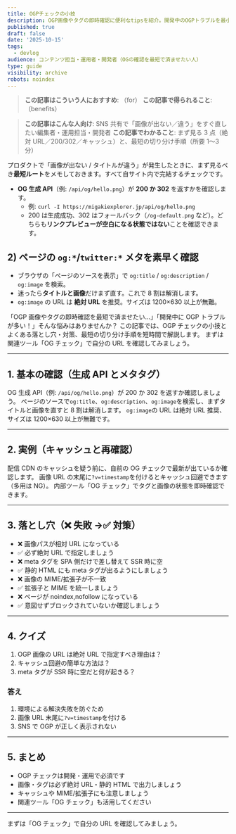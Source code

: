 ```yaml
---
title: OGPチェックの小技
description: OGP画像やタグの即時確認に便利なtipsを紹介。開発中のOGPトラブルを最小限に抑えるための実践メモ。
published: true
draft: false
date: '2025-10-15'
tags:
  - devlog
audience: コンテンツ担当・運用者・開発者（OGの確認を最短で済ませたい人）
type: guide
visibility: archive
robots: noindex
---
```


> **この記事はこういう人におすすめ**: （for）
> **この記事で得られること**: （benefits）

> **この記事はこんな人向け**: SNS 共有で「画像が出ない／違う」をすぐ直したい編集者・運用担当・開発者
> **この記事でわかること**: まず見る 3 点（絶対 URL／200/302／キャッシュ）と、最短の切り分け手順（所要 1〜3 分）

プロダクトで「画像が出ない / タイトルが違う」が発生したときに、まず見るべき**最短ルート**をメモしておきます。すべて自サイト内で完結するチェックです。

- **OG 生成 API**（例: `/api/og/hello.png`）が **200 か 302** を返すかを確認します。
  - 例: `curl -I https://migakiexplorer.jp/api/og/hello.png`
  - 200 は生成成功、302 はフォールバック（`/og-default.png` など）。どちらも**リンクプレビューが空白になる状態ではない**ことを確認できます。

## 2) ページの `og:*`/`twitter:*` メタを素早く確認

- ブラウザの「ページのソースを表示」で `og:title` / `og:description` / `og:image` を検索。
- 迷ったら**タイトルと画像**だけまず直す。これで 8 割は解消します。
- `og:image` の URL は **絶対 URL** を推奨。サイズは 1200×630 以上が無難。

「OGP 画像やタグの即時確認を最短で済ませたい…」「開発中に OGP トラブルが多い！」そんな悩みはありませんか？
この記事では、OGP チェックの小技とよくある落とし穴・対策、最短の切り分け手順を短時間で解説します。
まずは関連ツール「OG チェック」で自分の URL を確認してみましょう。

---

## 1. 基本の確認（生成 API とメタタグ）

OG 生成 API（例: `/api/og/hello.png`）が 200 か 302 を返すか確認しましょう。
ページのソースで`og:title`、`og:description`、`og:image`を検索し、まずタイトルと画像を直すと 8 割は解消します。
`og:image`の URL は絶対 URL 推奨、サイズは 1200×630 以上が無難です。

---

## 2. 実例（キャッシュと再確認）

配信 CDN のキャッシュを疑う前に、自前の OG チェックで最新が出ているか確認します。
画像 URL の末尾に`?v=timestamp`を付けるとキャッシュ回避できます（多用は NG）。
内部ツール「OG チェック」でタグと画像の状態を即時確認できます。

---

## 3. 落とし穴（❌ 失敗 →✅ 対策）

- ❌ 画像パスが相対 URL になっている
- ✅ 必ず絶対 URL で指定しましょう
- ❌ meta タグを SPA 側だけで差し替えて SSR 時に空
- ✅ 静的 HTML にも meta タグが出るようにしましょう
- ❌ 画像の MIME/拡張子が不一致
- ✅ 拡張子と MIME を統一しましょう
- ❌ ページが noindex,nofollow になっている
- ✅ 意図せずブロックされていないか確認しましょう

---

## 4. クイズ

1. OGP 画像の URL は絶対 URL で指定すべき理由は？
2. キャッシュ回避の簡単な方法は？
3. meta タグが SSR 時に空だと何が起きる？

### 答え

1. 環境による解決失敗を防ぐため
2. 画像 URL 末尾に`?v=timestamp`を付ける
3. SNS で OGP が正しく表示されない

---

## 5. まとめ

- OGP チェックは開発・運用で必須です
- 画像・タグは必ず絶対 URL・静的 HTML で出力しましょう
- キャッシュや MIME/拡張子にも注意しましょう
- 関連ツール「OG チェック」も活用してください

---

まずは「OG チェック」で自分の URL を確認してみましょう。
